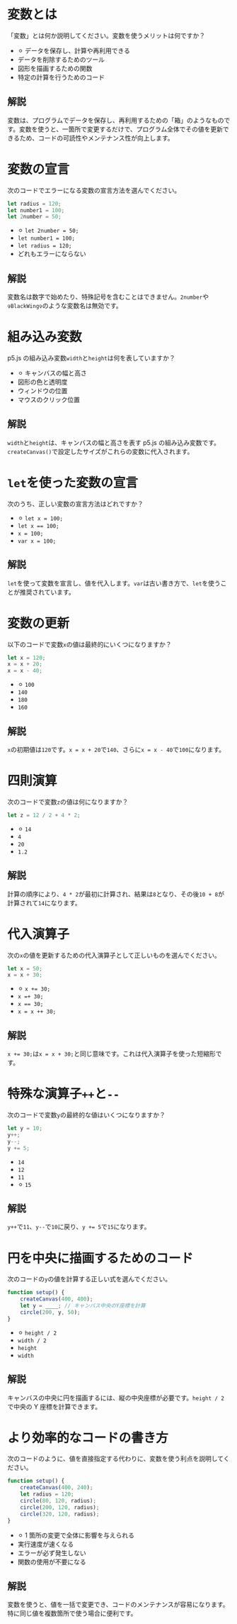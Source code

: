 # 変数とは

「変数」とは何か説明してください。変数を使うメリットは何ですか？

- ⚪︎ データを保存し、計算や再利用できる
- データを削除するためのツール
- 図形を描画するための関数
- 特定の計算を行うためのコード

## 解説

変数は、プログラムでデータを保存し、再利用するための「箱」のようなものです。変数を使うと、一箇所で変更するだけで、プログラム全体でその値を更新できるため、コードの可読性やメンテナンス性が向上します。

# 変数の宣言

次のコードでエラーになる変数の宣言方法を選んでください。

```js
let radius = 120;
let number1 = 100;
let 2number = 50;
```

- ⚪︎ `let 2number = 50;`
- `let number1 = 100;`
- `let radius = 120;`
- どれもエラーにならない

## 解説

変数名は数字で始めたり、特殊記号を含むことはできません。`2number`や`✞BlackWing✞`のような変数名は無効です。

# 組み込み変数

p5.js の組み込み変数`width`と`height`は何を表していますか？

- ⚪︎ キャンバスの幅と高さ
- 図形の色と透明度
- ウィンドウの位置
- マウスのクリック位置

## 解説

`width`と`height`は、キャンバスの幅と高さを表す p5.js の組み込み変数です。`createCanvas()`で設定したサイズがこれらの変数に代入されます。

# `let`を使った変数の宣言

次のうち、正しい変数の宣言方法はどれですか？

- ⚪︎ `let x = 100;`
- `let x == 100;`
- `x = 100;`
- `var x = 100;`

## 解説

`let`を使って変数を宣言し、値を代入します。`var`は古い書き方で、`let`を使うことが推奨されています。

# 変数の更新

以下のコードで変数`x`の値は最終的にいくつになりますか？

```js
let x = 120;
x = x + 20;
x = x - 40;
```

- ⚪︎ `100`
- `140`
- `180`
- `160`

## 解説

`x`の初期値は`120`です。`x = x + 20`で`140`、さらに`x = x - 40`で`100`になります。

# 四則演算

次のコードで変数`z`の値は何になりますか？

```js
let z = 12 / 2 + 4 * 2;
```

- ⚪︎ `14`
- `4`
- `20`
- `1.2`

## 解説

計算の順序により、`4 * 2`が最初に計算され、結果は`8`となり、その後`10 + 8`が計算されて`14`になります。

# 代入演算子

次の`x`の値を更新するための代入演算子として正しいものを選んでください。

```js
let x = 50;
x = x + 30;
```

- ⚪︎ `x += 30;`
- `x =+ 30;`
- `x == 30;`
- `x = x ++ 30;`

## 解説

`x += 30;`は`x = x + 30;`と同じ意味です。これは代入演算子を使った短縮形です。

# 特殊な演算子`++`と`--`

次のコードで変数`y`の最終的な値はいくつになりますか？

```js
let y = 10;
y++;
y--;
y += 5;
```

- `14`
- `12`
- `11`
- ⚪︎ `15`

## 解説

`y++`で`11`、`y--`で`10`に戻り、`y += 5`で`15`になります。

# 円を中央に描画するためのコード

次のコードの`y`の値を計算する正しい式を選んでください。

```js
function setup() {
    createCanvas(400, 400);
    let y = ____; // キャンバス中央のY座標を計算
    circle(200, y, 50);
}
```

- ⚪︎ `height / 2`
- `width / 2`
- `height`
- `width`

## 解説

キャンバスの中央に円を描画するには、縦の中央座標が必要です。`height / 2`で中央の Y 座標を計算できます。

# より効率的なコードの書き方

次のコードのように、値を直接指定する代わりに、変数を使う利点を説明してください。

```js
function setup() {
    createCanvas(400, 240);
    let radius = 120;
    circle(80, 120, radius);
    circle(200, 120, radius);
    circle(320, 120, radius);
}
```

- ⚪︎ 1 箇所の変更で全体に影響を与えられる
- 実行速度が速くなる
- エラーが必ず発生しない
- 関数の使用が不要になる

## 解説

変数を使うと、値を一括で変更でき、コードのメンテナンスが容易になります。特に同じ値を複数箇所で使う場合に便利です。
